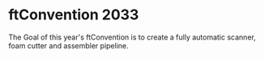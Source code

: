 # ftConvention 2033

The Goal of this year's ftConvention is to create a fully automatic scanner, foam cutter and assembler pipeline.

